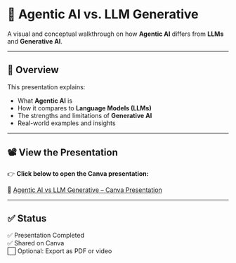 # 🌟 Agentic AI vs. LLM Generative

A visual and conceptual walkthrough on how **Agentic AI** differs from **LLMs** and **Generative AI**.

---

## 🎯 Overview

This presentation explains:

- What **Agentic AI** is
- How it compares to **Language Models (LLMs)**
- The strengths and limitations of **Generative AI**
- Real-world examples and insights

---

## 📽️ View the Presentation

👉 **Click below to open the Canva presentation:**

🔗 [Agentic AI vs LLM Generative – Canva Presentation](https://www.canva.com/design/DAGpCVlihUA/RjjTN5E4SKF3p1f5cyqU6w/edit?utm_content=DAGpCVlihUA&utm_campaign=designshare&utm_medium=link2&utm_source=sharebutton)

---

## ✅ Status

✅ Presentation Completed  
✅ Shared on Canva  
⬜️ Optional: Export as PDF or video
